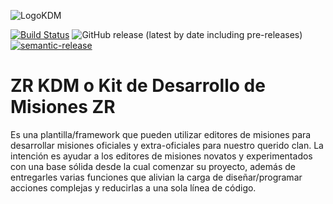 
![LogoKDM](https://raw.githubusercontent.com/ZR-TECDI/ZR_KDM/master/extras/kdm_logo.png)

[![Build Status](https://travis-ci.org/ZR-TECDI/ZR_KDM.svg?branch=master)](https://travis-ci.org/ZR-TECDI/ZR_KDM) ![GitHub release (latest by date including pre-releases)](https://img.shields.io/github/v/release/ZR-TECDI/ZR_KDM?include_prereleases) [![semantic-release](https://img.shields.io/badge/%20%20%F0%9F%93%A6%F0%9F%9A%80-semantic--release-e10079.svg)](https://github.com/semantic-release/semantic-release)


# ZR KDM o Kit de Desarrollo de Misiones ZR
Es una plantilla/framework que pueden utilizar editores de misiones para desarrollar misiones oficiales y extra-oficiales para nuestro querido clan. La intención es ayudar a los editores de misiones novatos y experimentados con una base sólida desde la cual comenzar su proyecto, además de entregarles varias funciones que alivian la carga de diseñar/programar acciones complejas y reducirlas a una sola línea de código.

